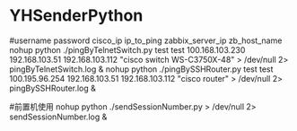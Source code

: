 # YHSenderPython
#username password cisco_ip ip_to_ping zabbix_server_ip zb_host_name
nohup python ./pingByTelnetSwitch.py test test 100.168.103.230 192.168.103.51 192.168.103.112 "cisco switch WS-C3750X-48" > /dev/null 2> pingByTelnetSwitch.log &
nohup python ./pingBySSHRouter.py test test 100.195.96.254 192.168.103.51 192.168.103.112 "cisco router" > /dev/null 2> pingBySSHRouter.log &


#前置机使用
nohup python ./sendSessionNumber.py > /dev/null 2> sendSessionNumber.log &

